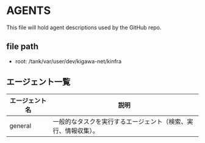 # AGENTS

This file will hold agent descriptions used by the GitHub repo.

## file path

* root: /tank/var/user/dev/kigawa-net/kinfra

## エージェント一覧

| エージェント名 | 説明 |
| --- | --- |
| general | 一般的なタスクを実行するエージェント（検索、実行、情報収集）。 |
